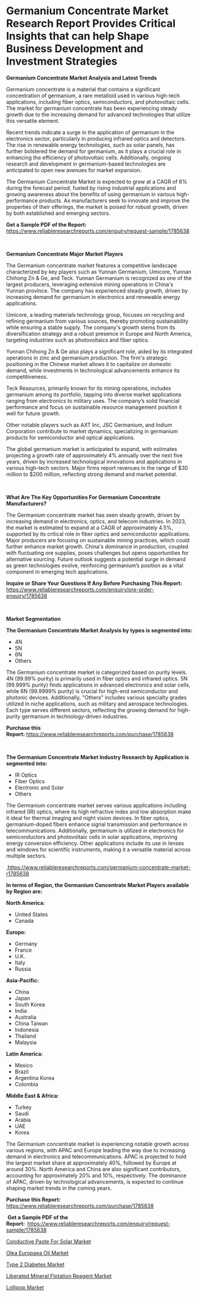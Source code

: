 <p><h1>Germanium Concentrate Market Research Report Provides Critical Insights that can help Shape Business Development and Investment Strategies</h1></p><p><strong>Germanium Concentrate Market Analysis and Latest Trends</strong></p>
<p><p>Germanium concentrate is a material that contains a significant concentration of germanium, a rare metalloid used in various high-tech applications, including fiber optics, semiconductors, and photovoltaic cells. The market for germanium concentrate has been experiencing steady growth due to the increasing demand for advanced technologies that utilize this versatile element.</p><p>Recent trends indicate a surge in the application of germanium in the electronics sector, particularly in producing infrared optics and detectors. The rise in renewable energy technologies, such as solar panels, has further bolstered the demand for germanium, as it plays a crucial role in enhancing the efficiency of photovoltaic cells. Additionally, ongoing research and development in germanium-based technologies are anticipated to open new avenues for market expansion.</p><p>The Germanium Concentrate Market is expected to grow at a CAGR of 6% during the forecast period, fueled by rising industrial applications and growing awareness about the benefits of using germanium in various high-performance products. As manufacturers seek to innovate and improve the properties of their offerings, the market is poised for robust growth, driven by both established and emerging sectors.</p></p>
<p><strong>Get a Sample PDF of the Report:&nbsp;</strong> <a href="https://www.reliableresearchreports.com/enquiry/request-sample/1785638?utm_campaign=38&utm_medium=2&utm_source=Github&utm_content=ia&utm_term=09102024&utm_id=germanium-concentrate">https://www.reliableresearchreports.com/enquiry/request-sample/1785638</a></p>
<p>&nbsp;</p>
<p><strong>Germanium Concentrate Major Market Players</strong></p>
<p><p>The Germanium concentrate market features a competitive landscape characterized by key players such as Yunnan Germanium, Umicore, Yunnan Chihong Zn & Ge, and Teck. Yunnan Germanium is recognized as one of the largest producers, leveraging extensive mining operations in China's Yunnan province. The company has experienced steady growth, driven by increasing demand for germanium in electronics and renewable energy applications. </p><p>Umicore, a leading materials technology group, focuses on recycling and refining germanium from various sources, thereby promoting sustainability while ensuring a stable supply. The company's growth stems from its diversification strategy and a robust presence in Europe and North America, targeting industries such as photovoltaics and fiber optics.</p><p>Yunnan Chihong Zn & Ge also plays a significant role, aided by its integrated operations in zinc and germanium production. The firm's strategic positioning in the Chinese market allows it to capitalize on domestic demand, while investments in technological advancements enhance its competitiveness.</p><p>Teck Resources, primarily known for its mining operations, includes germanium among its portfolio, tapping into diverse market applications ranging from electronics to military uses. The company’s solid financial performance and focus on sustainable resource management position it well for future growth.</p><p>Other notable players such as AXT Inc, JSC Germanium, and Indium Corporation contribute to market dynamics, specializing in germanium products for semiconductor and optical applications. </p><p>The global germanium market is anticipated to expand, with estimates projecting a growth rate of approximately 4% annually over the next five years, driven by increased technological innovations and applications in various high-tech sectors. Major firms report revenues in the range of $30 million to $200 million, reflecting strong demand and market potential.</p></p>
<p>&nbsp;</p>
<p><strong>What Are The Key Opportunities For Germanium Concentrate Manufacturers?</strong></p>
<p><p>The Germanium concentrate market has seen steady growth, driven by increasing demand in electronics, optics, and telecom industries. In 2023, the market is estimated to expand at a CAGR of approximately 4.5%, supported by its critical role in fiber optics and semiconductor applications. Major producers are focusing on sustainable mining practices, which could further enhance market growth. China's dominance in production, coupled with fluctuating ore supplies, poses challenges but opens opportunities for alternative sourcing. Future outlook suggests a potential surge in demand as green technologies evolve, reinforcing germanium’s position as a vital component in emerging tech applications.</p></p>
<p><strong>Inquire or Share Your Questions If Any Before Purchasing This Report:</strong> <a href="https://www.reliableresearchreports.com/enquiry/pre-order-enquiry/1785638?utm_campaign=38&utm_medium=2&utm_source=Github&utm_content=ia&utm_term=09102024&utm_id=germanium-concentrate">https://www.reliableresearchreports.com/enquiry/pre-order-enquiry/1785638</a></p>
<p>&nbsp;</p>
<p><strong>Market Segmentation</strong></p>
<p><strong>The Germanium Concentrate Market Analysis by types is segmented into:</strong></p>
<p><ul><li>4N</li><li>5N</li><li>6N</li><li>Others</li></ul></p>
<p><p>The Germanium concentrate market is categorized based on purity levels. 4N (99.99% purity) is primarily used in fiber optics and infrared optics. 5N (99.999% purity) finds applications in advanced electronics and solar cells, while 6N (99.9999% purity) is crucial for high-end semiconductor and photonic devices. Additionally, "Others" includes various specialty grades utilized in niche applications, such as military and aerospace technologies. Each type serves different sectors, reflecting the growing demand for high-purity germanium in technology-driven industries.</p></p>
<p><strong>Purchase this Report:&nbsp;</strong><a href="https://www.reliableresearchreports.com/purchase/1785638?utm_campaign=38&utm_medium=2&utm_source=Github&utm_content=ia&utm_term=09102024&utm_id=germanium-concentrate">https://www.reliableresearchreports.com/purchase/1785638</a></p>
<p>&nbsp;</p>
<p><strong>The Germanium Concentrate Market Industry Research by Application is segmented into:</strong></p>
<p><ul><li>IR Optics</li><li>Fiber Optics</li><li>Electronic and Solar</li><li>Others</li></ul></p>
<p><p>The Germanium concentrate market serves various applications including infrared (IR) optics, where its high refractive index and low absorption make it ideal for thermal imaging and night vision devices. In fiber optics, germanium-doped fibers enhance signal transmission and performance in telecommunications. Additionally, germanium is utilized in electronics for semiconductors and photovoltaic cells in solar applications, improving energy conversion efficiency. Other applications include its use in lenses and windows for scientific instruments, making it a versatile material across multiple sectors.</p></p>
<p><a href="https://www.reliableresearchreports.com/germanium-concentrate-market-r1785638?utm_campaign=38&utm_medium=2&utm_source=Github&utm_content=ia&utm_term=09102024&utm_id=germanium-concentrate">&nbsp;https://www.reliableresearchreports.com/germanium-concentrate-market-r1785638</a></p>
<p><strong>In terms of Region, the Germanium Concentrate Market Players available by Region are:</strong></p>
<p>
    <p> <strong> North America: </strong>
        <ul>
            <li>United States</li>
            <li>Canada</li>
        </ul>
        </p> 
    <p> <strong> Europe: </strong>
        <ul>
            <li>Germany</li>
            <li>France</li>
            <li>U.K.</li>
            <li>Italy</li>
            <li>Russia</li>
        </ul>
        </p> 
    <p> <strong> Asia-Pacific: </strong>
        <ul>
            <li>China</li>
            <li>Japan</li>
            <li>South Korea</li>
            <li>India</li>
            <li>Australia</li>
            <li>China Taiwan</li>
            <li>Indonesia</li>
            <li>Thailand</li>
            <li>Malaysia</li>
        </ul>
        </p> 
    <p> <strong> Latin America: </strong>
        <ul>
            <li>Mexico</li>
            <li>Brazil</li>
            <li>Argentina Korea</li>
            <li>Colombia</li>
        </ul>
        </p> 
    <p> <strong> Middle East & Africa: </strong>
        <ul>
            <li>Turkey</li>
            <li>Saudi</li>
            <li>Arabia</li>
            <li>UAE</li>
            <li>Korea</li>
        </ul>
    </p>
    </p>
<p><p>The Germanium concentrate market is experiencing notable growth across various regions, with APAC and Europe leading the way due to increasing demand in electronics and telecommunications. APAC is projected to hold the largest market share at approximately 40%, followed by Europe at around 30%. North America and China are also significant contributors, accounting for approximately 20% and 10%, respectively. The dominance of APAC, driven by technological advancements, is expected to continue shaping market trends in the coming years.</p></p>
<p><strong>Purchase this Report: </strong><a href="https://www.reliableresearchreports.com/purchase/1785638?utm_campaign=38&utm_medium=2&utm_source=Github&utm_content=ia&utm_term=09102024&utm_id=germanium-concentrate">https://www.reliableresearchreports.com/purchase/1785638</a></p>
<p>&nbsp;<strong>Get a Sample PDF of the Report:&nbsp;&nbsp;</strong><a href="https://www.reliableresearchreports.com/enquiry/request-sample/1785638?utm_campaign=38&utm_medium=2&utm_source=Github&utm_content=ia&utm_term=09102024&utm_id=germanium-concentrate">https://www.reliableresearchreports.com/enquiry/request-sample/1785638</a></p>
<p><strong></strong></p>
<p><p><a href="https://github.com/JamesCox407/Market-Research-Report-List-1/blob/main/conductive-paste-for-solar-market.md?utm_campaign=38&utm_medium=2&utm_source=Github&utm_content=ia&utm_term=09102024&utm_id=germanium-concentrate">Conductive Paste For Solar Market</a></p><p><a href="https://issuu.com/reportprime-2/docs/olea-europaea-oil-market-size-2030._d41c376224a281?utm_campaign=38&utm_medium=2&utm_source=Github&utm_content=ia&utm_term=09102024&utm_id=germanium-concentrate">Olea Europaea Oil Market</a></p><p><a href="https://www.linkedin.com/pulse/type-2-diabetes-market-growth-segmentation-regional-analysis-0di5f?utm_campaign=38&utm_medium=2&utm_source=Github&utm_content=ia&utm_term=09102024&utm_id=germanium-concentrate">Type 2 Diabetes Market</a></p><p><a href="https://github.com/tacitam515l/Market-Research-Report-List-1/blob/main/liberated-mineral-flotation-reagent-market.md?utm_campaign=38&utm_medium=2&utm_source=Github&utm_content=ia&utm_term=09102024&utm_id=germanium-concentrate">Liberated Mineral Flotation Reagent Market</a></p><p><a href="https://issuu.com/reportprime-2/docs/lollipop-market-size-2030.pptx_b00b0e455ff750?utm_campaign=38&utm_medium=2&utm_source=Github&utm_content=ia&utm_term=09102024&utm_id=germanium-concentrate">Lollipop Market</a></p></p>